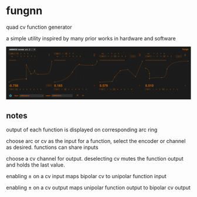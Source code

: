 # fungnn

quad cv function generator

a simple utility inspired by many prior works in hardware and software

![](other/screen-shot.png)

## notes

output of each function is displayed on corresponding arc ring

choose arc or cv as the input for a function, select the encoder or
channel as desired. functions can share inputs

choose a cv channel for output. deselecting cv mutes the function
output and holds the last value.

enabling ± on a cv input maps bipolar cv to unipolar function input

enabling ± on a cv output maps unipolar function output to bipolar cv
output
